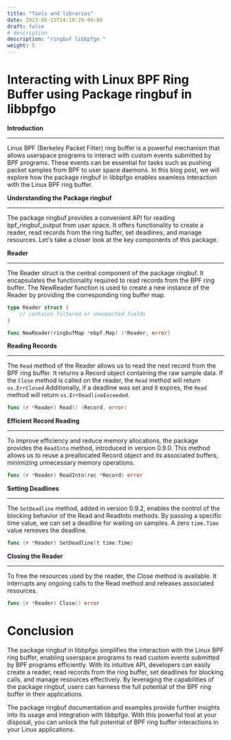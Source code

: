 ```yaml
---
title: "Tools and libraries"
date: 2023-05-15T14:10:29-04:00
draft: false
# description
description: "ringbuf libbpfgo "
weight: 5
---
```

# Interacting with Linux BPF Ring Buffer using Package ringbuf in libbpfgo

**Introduction**
____
Linux BPF (Berkeley Packet Filter) ring buffer is a powerful mechanism that allows userspace programs to interact with custom events submitted by BPF programs. These events can be essential for tasks such as pushing packet samples from BPF to user space daemons. In this blog post, we will explore how the package ringbuf in libbpfgo enables seamless interaction with the Linux BPF ring buffer.

**Understanding the Package ringbuf**
___
The package ringbuf provides a convenient API for reading bpf_ringbuf_output from user space. It offers functionality to create a reader, read records from the ring buffer, set deadlines, and manage resources. Let's take a closer look at the key components of this package.

**Reader**
___
The Reader struct is the central component of the package ringbuf. It encapsulates the functionality required to read records from the BPF ring buffer. The NewReader function is used to create a new instance of the Reader by providing the corresponding ring buffer map.

```go
type Reader struct {
    // contains filtered or unexported fields
}

func NewReader(ringbufMap *ebpf.Map) (*Reader, error)
```
**Reading Records**
___

The `Read` method of the Reader allows us to read the next record from the BPF ring buffer. It returns a Record object containing the raw sample data. If the `Close` method is called on the reader, the `Read` method will return `os.ErrClosed`  Additionally, if a deadline was set and it expires, the `Read` method will return `os.ErrDeadlineExceeded`.

```go
func (r *Reader) Read() (Record, error)
```

**Efficient Record Reading**
____

To improve efficiency and reduce memory allocations, the package provides the `ReadInto` method, introduced in version 0.9.0. This method allows us to reuse a preallocated Record object and its associated buffers, minimizing unnecessary memory operations.

```go
func (r *Reader) ReadInto(rec *Record) error
```

**Setting Deadlines**
____
The `SetDeadline` method, added in version 0.9.2, enables the control of the blocking behavior of the Read and ReadInto methods. By passing a specific time value, we can set a deadline for waiting on samples. A zero `time.Time` value removes the deadline.

```go
func (r *Reader) SetDeadline(t time.Time)
```

**Closing the Reader**
____
To free the resources used by the reader, the Close method is available. It interrupts any ongoing calls to the Read method and releases associated resources.

```go
func (r *Reader) Close() error
```

# Conclusion

The package ringbuf in libbpfgo simplifies the interaction with the Linux BPF ring buffer, enabling userspace programs to read custom events submitted by BPF programs efficiently. With its intuitive API, developers can easily create a reader, read records from the ring buffer, set deadlines for blocking calls, and manage resources effectively. By leveraging the capabilities of the package ringbuf, users can harness the full potential of the BPF ring buffer in their applications.

The package ringbuf documentation and examples provide further insights into its usage and integration with libbpfgo. With this powerful tool at your disposal, you can unlock the full potential of BPF ring buffer interactions in your Linux applications.
